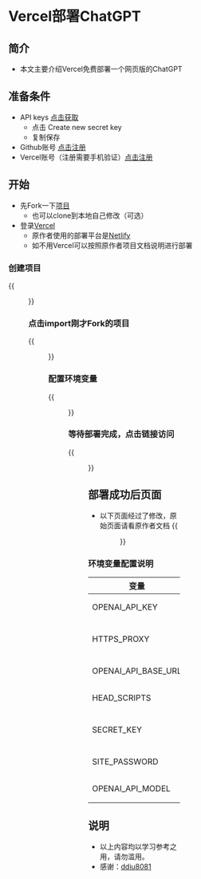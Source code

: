 # Vercel部署ChatGPT

## 简介
- 本文主要介绍Vercel免费部署一个网页版的ChatGPT
## 准备条件
- API keys [点击获取](https://platform.openai.com/account/api-keys)
  - 点击 Create new secret key
  - 复制保存
- Github账号 [点击注册](https://github.com/signup)
- Vercel账号（注册需要手机验证）[点击注册](https://vercel.com/signup)

## 开始
- 先Fork一下[项目](https://github.com/ddiu8081/chatgpt-demo)
  - 也可以clone到本地自己修改（可选）
- 登录[Vercel](https://vercel.com)
  - 原作者使用的部署平台是[Netlify](https://app.netlify.com/)
  - 如不用Vercel可以按照原作者项目文档说明进行部署

### 创建项目
{{<figure src="/images/gpt-deploy/one.png">}}
### 点击import刚才Fork的项目
{{<figure src="/images/gpt-deploy/two.png">}}
### 配置环境变量
{{<figure src="/images/gpt-deploy/three.png">}}
### 等待部署完成，点击链接访问
{{<figure src="/images/gpt-deploy/four.png">}}
## 部署成功后页面
- 以下页面经过了修改，原始页面请看原作者文档
{{<figure src="/images/gpt-deploy/gpt.png">}}

### 环境变量配置说明
|变量|说明|默认值|
| ----  |  ----  |  ----   |
|OPENAI_API_KEY	|您的 OpenAI API 密钥。 （必填）|null
|HTTPS_PROXY	|为 OpenAI API 提供代理。例如http://127.0.0.1:7890	|null
|OPENAI_API_BASE_URL	|OpenAI API 的自定义基本 url。	|https://api.openai.com
|HEAD_SCRIPTS	|</head>在页面之前注入分析或其他脚本	|null
|SECRET_KEY	|项目的秘密字符串。用于为 API 调用生成签名	null
|SITE_PASSWORD	|为站点设置密码。如果未设置，网站将公开	|null
|OPENAI_API_MODEL	|要使用的模型的 ID。列出型号	|gpt-3.5-turbo

## 说明
- 以上内容均以学习参考之用，请勿滥用。
- 感谢：[ddiu8081](https://github.com/ddiu8081/chatgpt-demo)

